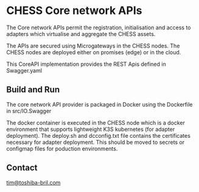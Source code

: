 # CHESS Core network APIs

The Core network APIs permit the registration, initialisation and access to adapters which virtualise and aggregate the CHESS assets.

The APIs are secured using Microgateways in the CHESS nodes. The CHESS nodes are deployed either on promises (edge) or in the cloud.

This CoreAPI implementation provides the REST Apis  defined in Swagger.yaml


## Build and Run

The core network API provider is packaged in Docker using the Dockerfile in src/IO.Swagger
 
The docker container is executed in the CHESS node which is a docker environment that supports lightweight K3S kubernetes (for adapter deployment). The deploy.sh and dcconfig.txt file contains the certificates necessary for adapter deployment. This should be moved to secrets or configmap files for poduction environments.

## Contact

tim@toshiba-bril.com
